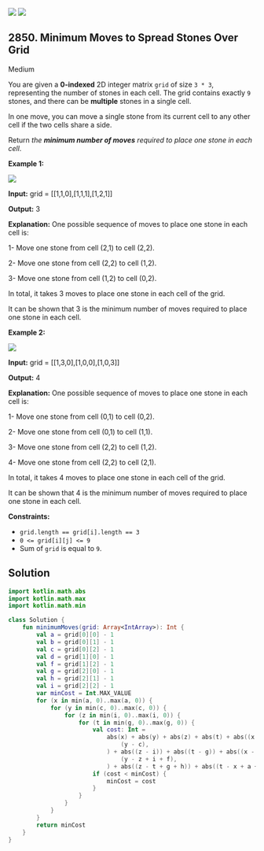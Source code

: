 [![](https://img.shields.io/github/stars/javadev/LeetCode-in-Kotlin?label=Stars&style=flat-square)](https://github.com/javadev/LeetCode-in-Kotlin)
[![](https://img.shields.io/github/forks/javadev/LeetCode-in-Kotlin?label=Fork%20me%20on%20GitHub%20&style=flat-square)](https://github.com/javadev/LeetCode-in-Kotlin/fork)

## 2850\. Minimum Moves to Spread Stones Over Grid

Medium

You are given a **0-indexed** 2D integer matrix `grid` of size `3 * 3`, representing the number of stones in each cell. The grid contains exactly `9` stones, and there can be **multiple** stones in a single cell.

In one move, you can move a single stone from its current cell to any other cell if the two cells share a side.

Return _the **minimum number of moves** required to place one stone in each cell_.

**Example 1:**

![](https://assets.leetcode.com/uploads/2023/08/23/example1-3.svg)

**Input:** grid = \[\[1,1,0],[1,1,1],[1,2,1]]

**Output:** 3

**Explanation:** One possible sequence of moves to place one stone in each cell is: 

1- Move one stone from cell (2,1) to cell (2,2). 

2- Move one stone from cell (2,2) to cell (1,2). 

3- Move one stone from cell (1,2) to cell (0,2). 

In total, it takes 3 moves to place one stone in each cell of the grid. 

It can be shown that 3 is the minimum number of moves required to place one stone in each cell.

**Example 2:**

![](https://assets.leetcode.com/uploads/2023/08/23/example2-2.svg)

**Input:** grid = \[\[1,3,0],[1,0,0],[1,0,3]]

**Output:** 4

**Explanation:** One possible sequence of moves to place one stone in each cell is: 

1- Move one stone from cell (0,1) to cell (0,2). 

2- Move one stone from cell (0,1) to cell (1,1). 

3- Move one stone from cell (2,2) to cell (1,2). 

4- Move one stone from cell (2,2) to cell (2,1). 

In total, it takes 4 moves to place one stone in each cell of the grid. 

It can be shown that 4 is the minimum number of moves required to place one stone in each cell.

**Constraints:**

*   `grid.length == grid[i].length == 3`
*   `0 <= grid[i][j] <= 9`
*   Sum of `grid` is equal to `9`.

## Solution

```kotlin
import kotlin.math.abs
import kotlin.math.max
import kotlin.math.min

class Solution {
    fun minimumMoves(grid: Array<IntArray>): Int {
        val a = grid[0][0] - 1
        val b = grid[0][1] - 1
        val c = grid[0][2] - 1
        val d = grid[1][0] - 1
        val f = grid[1][2] - 1
        val g = grid[2][0] - 1
        val h = grid[2][1] - 1
        val i = grid[2][2] - 1
        var minCost = Int.MAX_VALUE
        for (x in min(a, 0)..max(a, 0)) {
            for (y in min(c, 0)..max(c, 0)) {
                for (z in min(i, 0)..max(i, 0)) {
                    for (t in min(g, 0)..max(g, 0)) {
                        val cost: Int =
                            abs(x) + abs(y) + abs(z) + abs(t) + abs((x - a)) + abs(
                                (y - c),
                            ) + abs((z - i)) + abs((t - g)) + abs((x - y + b + c)) + abs(
                                (y - z + i + f),
                            ) + abs((z - t + g + h)) + abs((t - x + a + d))
                        if (cost < minCost) {
                            minCost = cost
                        }
                    }
                }
            }
        }
        return minCost
    }
}
```